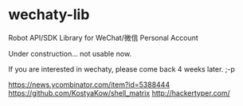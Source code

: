 # wechaty-lib
Robot API/SDK Library for WeChat/微信 Personal Account

Under construction... not usable now. 

If you are interested in wechaty, please come back 4 weeks later. ;-p

https://news.ycombinator.com/item?id=5388444
https://github.com/KostyaKow/shell_matrix
http://hackertyper.com/
